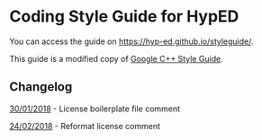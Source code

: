 # Coding Style Guide for HypED

You can access the guide on https://hyp-ed.github.io/styleguide/.

This guide is a modified copy of [Google C++ Style Guide](https://google.github.io/styleguide/cppguide.html).

## Changelog
[30/01/2018](https://github.com/Hyp-ed/styleguide/commit/0f6f5fda52cc4d3c88c6d3bf317c5fb5ebc87f4a) - License boilerplate file comment

[24/02/2018](https://github.com/Hyp-ed/styleguide/commit/c7f837d1830c2760178895d630e57f7cff66ef24) - Reformat license comment
